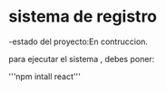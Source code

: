 <h1> sistema de registro</h1>

-estado del proyecto:En contruccion.

para ejecutar el sistema , debes poner:

'''npm intall react'''

